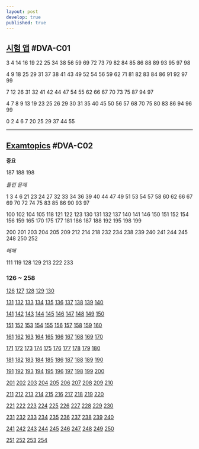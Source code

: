 ```yaml
---
layout: post
develop: true
published: true
---
```

## [시험 앱](https://exam.ogu45.com/) #DVA-C01

3 4 14 16 19 22 25 34 38 56 59 69 72 73 79 82 84 85 86 88 89 93 95 97 98 

4 9 18 25 29 31 37 38 41 43 49 52 54 56 59 62 71 81 82 83 84 86 91 92 97 99

7 12 26 31 32 41 42 44 47 54 55 62 66 67 70 73 75 87 94 97 

4 7 8 9 13 19 23 25 26 29 30 31 35 40 45 50 56 57 68 70 75 80 83 86 94 96 99

0 2 4 6 7 20 25 29 37 44 55

---

## [Examtopics](https://www.examtopics.com/exams/amazon/aws-certified-developer-associate-dva-c02/view/) #DVA-C02

**중요**

187 188 198

*틀린 문제*

1 3 4 6 21 23 24 27 32 33 34 36 39 40 44 47 49 51 53 54 57 58 60 62 66 67 69 70 72 74 75 83 85 86 90 93 97

100 102 104 105 118 121 122 123 130 131 132 137 140 141 146 150 151 152 154 156 159 165 170 175 177 181 186 187 188 192 195 198 199 

200 201 203 204 205 209 212 214 218 232 234 238 239 240 241 244 245 248 250 252

*애매*

111 119 128 129 213 222 233

### 126 ~ 258

[126](https://www.examtopics.com/discussions/amazon/view/107063-exam-aws-certified-developer-associate-dva-c02-topic-1/)
[127](https://www.examtopics.com/discussions/amazon/view/107064-exam-aws-certified-developer-associate-dva-c02-topic-1/)
[128](https://www.examtopics.com/discussions/amazon/view/107066-exam-aws-certified-developer-associate-dva-c02-topic-1/)
[129](https://www.examtopics.com/discussions/amazon/view/112424-exam-aws-certified-developer-associate-dva-c02-topic-1/)
[130](https://www.examtopics.com/discussions/amazon/view/111831-exam-aws-certified-developer-associate-dva-c02-topic-1/)

[131](https://www.examtopics.com/discussions/amazon/view/111832-exam-aws-certified-developer-associate-dva-c02-topic-1/)
[132](https://www.examtopics.com/discussions/amazon/view/117336-exam-aws-certified-developer-associate-dva-c02-topic-1/)
[133](https://www.examtopics.com/discussions/amazon/view/117335-exam-aws-certified-developer-associate-dva-c02-topic-1/)
[134](https://www.examtopics.com/discussions/amazon/view/117334-exam-aws-certified-developer-associate-dva-c02-topic-1/)
[135](https://www.examtopics.com/discussions/amazon/view/117333-exam-aws-certified-developer-associate-dva-c02-topic-1/)
[136](https://www.examtopics.com/discussions/amazon/view/117332-exam-aws-certified-developer-associate-dva-c02-topic-1/)
[137](https://www.examtopics.com/discussions/amazon/view/117331-exam-aws-certified-developer-associate-dva-c02-topic-1/)
[138](https://www.examtopics.com/discussions/amazon/view/117795-exam-aws-certified-developer-associate-dva-c02-topic-1/)
[139](https://www.examtopics.com/discussions/amazon/view/117476-exam-aws-certified-developer-associate-dva-c02-topic-1/)
[140](https://www.examtopics.com/discussions/amazon/view/117574-exam-aws-certified-developer-associate-dva-c02-topic-1/)

[141](https://www.examtopics.com/discussions/amazon/view/117797-exam-aws-certified-developer-associate-dva-c02-topic-1/)
[142](https://www.examtopics.com/discussions/amazon/view/117798-exam-aws-certified-developer-associate-dva-c02-topic-1/)
[143](https://www.examtopics.com/discussions/amazon/view/122655-exam-aws-certified-developer-associate-dva-c02-topic-1/)
[144](https://www.examtopics.com/discussions/amazon/view/122562-exam-aws-certified-developer-associate-dva-c02-topic-1/)
[145](https://www.examtopics.com/discussions/amazon/view/122563-exam-aws-certified-developer-associate-dva-c02-topic-1/)
[146](https://www.examtopics.com/discussions/amazon/view/122564-exam-aws-certified-developer-associate-dva-c02-topic-1/)
[147](https://www.examtopics.com/discussions/amazon/view/122565-exam-aws-certified-developer-associate-dva-c02-topic-1/)
[148](https://www.examtopics.com/discussions/amazon/view/122566-exam-aws-certified-developer-associate-dva-c02-topic-1/)
[149](https://www.examtopics.com/discussions/amazon/view/122567-exam-aws-certified-developer-associate-dva-c02-topic-1/)
[150](https://www.examtopics.com/discussions/amazon/view/122571-exam-aws-certified-developer-associate-dva-c02-topic-1/)

[151](https://www.examtopics.com/discussions/amazon/view/122569-exam-aws-certified-developer-associate-dva-c02-topic-1/)
[152](https://www.examtopics.com/discussions/amazon/view/122572-exam-aws-certified-developer-associate-dva-c02-topic-1/)
[153](https://www.examtopics.com/discussions/amazon/view/122570-exam-aws-certified-developer-associate-dva-c02-topic-1/)
[154](https://www.examtopics.com/discussions/amazon/view/122573-exam-aws-certified-developer-associate-dva-c02-topic-1/)
[155](https://www.examtopics.com/discussions/amazon/view/122574-exam-aws-certified-developer-associate-dva-c02-topic-1/)
[156](https://www.examtopics.com/discussions/amazon/view/122575-exam-aws-certified-developer-associate-dva-c02-topic-1/)
[157](https://www.examtopics.com/discussions/amazon/view/122576-exam-aws-certified-developer-associate-dva-c02-topic-1/)
[158](https://www.examtopics.com/discussions/amazon/view/122577-exam-aws-certified-developer-associate-dva-c02-topic-1/)
[159](https://www.examtopics.com/discussions/amazon/view/122578-exam-aws-certified-developer-associate-dva-c02-topic-1/)
[160](https://www.examtopics.com/discussions/amazon/view/122579-exam-aws-certified-developer-associate-dva-c02-topic-1/)

[161](https://www.examtopics.com/discussions/amazon/view/122580-exam-aws-certified-developer-associate-dva-c02-topic-1/)
[162](https://www.examtopics.com/discussions/amazon/view/122582-exam-aws-certified-developer-associate-dva-c02-topic-1/)
[163](https://www.examtopics.com/discussions/amazon/view/122581-exam-aws-certified-developer-associate-dva-c02-topic-1/)
[164](https://www.examtopics.com/discussions/amazon/view/122586-exam-aws-certified-developer-associate-dva-c02-topic-1/)
[165](https://www.examtopics.com/discussions/amazon/view/122584-exam-aws-certified-developer-associate-dva-c02-topic-1/)
[166](https://www.examtopics.com/discussions/amazon/view/122584-exam-aws-certified-developer-associate-dva-c02-topic-1/)
[167](https://www.examtopics.com/discussions/amazon/view/122587-exam-aws-certified-developer-associate-dva-c02-topic-1/)
[168](https://www.examtopics.com/discussions/amazon/view/122588-exam-aws-certified-developer-associate-dva-c02-topic-1/)
[169](https://www.examtopics.com/discussions/amazon/view/122589-exam-aws-certified-developer-associate-dva-c02-topic-1/)
[170](https://www.examtopics.com/discussions/amazon/view/122590-exam-aws-certified-developer-associate-dva-c02-topic-1/)

[171](https://www.examtopics.com/discussions/amazon/view/122591-exam-aws-certified-developer-associate-dva-c02-topic-1/)
[172](https://www.examtopics.com/discussions/amazon/view/122593-exam-aws-certified-developer-associate-dva-c02-topic-1/)
[173](https://www.examtopics.com/discussions/amazon/view/122592-exam-aws-certified-developer-associate-dva-c02-topic-1/)
[174](https://www.examtopics.com/discussions/amazon/view/122594-exam-aws-certified-developer-associate-dva-c02-topic-1/)
[175](https://www.examtopics.com/discussions/amazon/view/122595-exam-aws-certified-developer-associate-dva-c02-topic-1/)
[176](https://www.examtopics.com/discussions/amazon/view/122596-exam-aws-certified-developer-associate-dva-c02-topic-1/)
[177](https://www.examtopics.com/discussions/amazon/view/122597-exam-aws-certified-developer-associate-dva-c02-topic-1/)
[178](https://www.examtopics.com/discussions/amazon/view/122598-exam-aws-certified-developer-associate-dva-c02-topic-1/)
[179](https://www.examtopics.com/discussions/amazon/view/122600-exam-aws-certified-developer-associate-dva-c02-topic-1/)
[180](https://www.examtopics.com/discussions/amazon/view/122601-exam-aws-certified-developer-associate-dva-c02-topic-1/)

[181](https://www.examtopics.com/discussions/amazon/view/122602-exam-aws-certified-developer-associate-dva-c02-topic-1/)
[182](https://www.examtopics.com/discussions/amazon/view/122604-exam-aws-certified-developer-associate-dva-c02-topic-1/)
[183](https://www.examtopics.com/discussions/amazon/view/122606-exam-aws-certified-developer-associate-dva-c02-topic-1/)
[184](https://www.examtopics.com/discussions/amazon/view/122605-exam-aws-certified-developer-associate-dva-c02-topic-1/)
[185](https://www.examtopics.com/discussions/amazon/view/122607-exam-aws-certified-developer-associate-dva-c02-topic-1/)
[186](https://www.examtopics.com/discussions/amazon/view/122608-exam-aws-certified-developer-associate-dva-c02-topic-1/)
[187](https://www.examtopics.com/discussions/amazon/view/122609-exam-aws-certified-developer-associate-dva-c02-topic-1/)
[188](https://www.examtopics.com/discussions/amazon/view/122610-exam-aws-certified-developer-associate-dva-c02-topic-1/)
[189](https://www.examtopics.com/discussions/amazon/view/122611-exam-aws-certified-developer-associate-dva-c02-topic-1/)
[190](https://www.examtopics.com/discussions/amazon/view/122612-exam-aws-certified-developer-associate-dva-c02-topic-1/)

[191](https://www.examtopics.com/discussions/amazon/view/122613-exam-aws-certified-developer-associate-dva-c02-topic-1/)
[192](https://www.examtopics.com/discussions/amazon/view/122615-exam-aws-certified-developer-associate-dva-c02-topic-1/)
[193](https://www.examtopics.com/discussions/amazon/view/122614-exam-aws-certified-developer-associate-dva-c02-topic-1/)
[194](https://www.examtopics.com/discussions/amazon/view/122616-exam-aws-certified-developer-associate-dva-c02-topic-1/)
[195](https://www.examtopics.com/discussions/amazon/view/122617-exam-aws-certified-developer-associate-dva-c02-topic-1/)
[196](https://www.examtopics.com/discussions/amazon/view/122618-exam-aws-certified-developer-associate-dva-c02-topic-1/)
[197](https://www.examtopics.com/discussions/amazon/view/122619-exam-aws-certified-developer-associate-dva-c02-topic-1/)
[198](https://www.examtopics.com/discussions/amazon/view/122620-exam-aws-certified-developer-associate-dva-c02-topic-1/)
[199](https://www.examtopics.com/discussions/amazon/view/122621-exam-aws-certified-developer-associate-dva-c02-topic-1/)
[200](https://www.examtopics.com/discussions/amazon/view/122622-exam-aws-certified-developer-associate-dva-c02-topic-1/)

[201](https://www.examtopics.com/discussions/amazon/view/122623-exam-aws-certified-developer-associate-dva-c02-topic-1/)
[202](https://www.examtopics.com/discussions/amazon/view/122624-exam-aws-certified-developer-associate-dva-c02-topic-1/)
[203](https://www.examtopics.com/discussions/amazon/view/122625-exam-aws-certified-developer-associate-dva-c02-topic-1/)
[204](https://www.examtopics.com/discussions/amazon/view/122626-exam-aws-certified-developer-associate-dva-c02-topic-1/)
[205](https://www.examtopics.com/discussions/amazon/view/122627-exam-aws-certified-developer-associate-dva-c02-topic-1/)
[206](https://www.examtopics.com/discussions/amazon/view/122628-exam-aws-certified-developer-associate-dva-c02-topic-1/)
[207](https://www.examtopics.com/discussions/amazon/view/122629-exam-aws-certified-developer-associate-dva-c02-topic-1/)
[208](https://www.examtopics.com/discussions/amazon/view/122630-exam-aws-certified-developer-associate-dva-c02-topic-1/)
[209](https://www.examtopics.com/discussions/amazon/view/122631-exam-aws-certified-developer-associate-dva-c02-topic-1/)
[210](https://www.examtopics.com/discussions/amazon/view/122632-exam-aws-certified-developer-associate-dva-c02-topic-1/)

[211](https://www.examtopics.com/discussions/amazon/view/124750-exam-aws-certified-developer-associate-dva-c02-topic-1/)
[212](https://www.examtopics.com/discussions/amazon/view/124765-exam-aws-certified-developer-associate-dva-c02-topic-1/)
[213](https://www.examtopics.com/discussions/amazon/view/124780-exam-aws-certified-developer-associate-dva-c02-topic-1/)
[214](https://www.examtopics.com/discussions/amazon/view/124777-exam-aws-certified-developer-associate-dva-c02-topic-1/)
[215](https://www.examtopics.com/discussions/amazon/view/124776-exam-aws-certified-developer-associate-dva-c02-topic-1/)
[216](https://www.examtopics.com/discussions/amazon/view/124769-exam-aws-certified-developer-associate-dva-c02-topic-1/)
[217](https://www.examtopics.com/discussions/amazon/view/124781-exam-aws-certified-developer-associate-dva-c02-topic-1/)
[218](https://www.examtopics.com/discussions/amazon/view/124770-exam-aws-certified-developer-associate-dva-c02-topic-1/)
[219](https://www.examtopics.com/discussions/amazon/view/124771-exam-aws-certified-developer-associate-dva-c02-topic-1/)
[220](https://www.examtopics.com/discussions/amazon/view/124772-exam-aws-certified-developer-associate-dva-c02-topic-1/)

[221](https://www.examtopics.com/discussions/amazon/view/124773-exam-aws-certified-developer-associate-dva-c02-topic-1/)
[222](https://www.examtopics.com/discussions/amazon/view/124805-exam-aws-certified-developer-associate-dva-c02-topic-1/)
[223](https://www.examtopics.com/discussions/amazon/view/124806-exam-aws-certified-developer-associate-dva-c02-topic-1/)
[224](https://www.examtopics.com/discussions/amazon/view/124774-exam-aws-certified-developer-associate-dva-c02-topic-1/)
[225](https://www.examtopics.com/discussions/amazon/view/124775-exam-aws-certified-developer-associate-dva-c02-topic-1/)
[226](https://www.examtopics.com/discussions/amazon/view/124817-exam-aws-certified-developer-associate-dva-c02-topic-1/)
[227](https://www.examtopics.com/discussions/amazon/view/124816-exam-aws-certified-developer-associate-dva-c02-topic-1/)
[228](https://www.examtopics.com/discussions/amazon/view/124778-exam-aws-certified-developer-associate-dva-c02-topic-1/)
[229](https://www.examtopics.com/discussions/amazon/view/124815-exam-aws-certified-developer-associate-dva-c02-topic-1/)
[230](https://www.examtopics.com/discussions/amazon/view/124818-exam-aws-certified-developer-associate-dva-c02-topic-1/)

[231](https://www.examtopics.com/discussions/amazon/view/124819-exam-aws-certified-developer-associate-dva-c02-topic-1/)
[232](https://www.examtopics.com/discussions/amazon/view/124820-exam-aws-certified-developer-associate-dva-c02-topic-1/)
[233](https://www.examtopics.com/discussions/amazon/view/126181-exam-aws-certified-developer-associate-dva-c02-topic-1/)
[234](https://www.examtopics.com/discussions/amazon/view/124821-exam-aws-certified-developer-associate-dva-c02-topic-1/)
[235](https://www.examtopics.com/discussions/amazon/view/124822-exam-aws-certified-developer-associate-dva-c02-topic-1/)
[236](https://www.examtopics.com/discussions/amazon/view/124825-exam-aws-certified-developer-associate-dva-c02-topic-1/)
[237](https://www.examtopics.com/discussions/amazon/view/124824-exam-aws-certified-developer-associate-dva-c02-topic-1/)
[238](https://www.examtopics.com/discussions/amazon/view/124783-exam-aws-certified-developer-associate-dva-c02-topic-1/)
[239](https://www.examtopics.com/discussions/amazon/view/124826-exam-aws-certified-developer-associate-dva-c02-topic-1/)
[240](https://www.examtopics.com/discussions/amazon/view/124827-exam-aws-certified-developer-associate-dva-c02-topic-1/)

[241](https://www.examtopics.com/discussions/amazon/view/124828-exam-aws-certified-developer-associate-dva-c02-topic-1/)
[242](https://www.examtopics.com/discussions/amazon/view/124830-exam-aws-certified-developer-associate-dva-c02-topic-1/)
[243](https://www.examtopics.com/discussions/amazon/view/124747-exam-aws-certified-developer-associate-dva-c02-topic-1/)
[244](https://www.examtopics.com/discussions/amazon/view/124787-exam-aws-certified-developer-associate-dva-c02-topic-1/)
[245](https://www.examtopics.com/discussions/amazon/view/124831-exam-aws-certified-developer-associate-dva-c02-topic-1/)
[246](https://www.examtopics.com/discussions/amazon/view/124748-exam-aws-certified-developer-associate-dva-c02-topic-1/)
[247](https://www.examtopics.com/discussions/amazon/view/124858-exam-aws-certified-developer-associate-dva-c02-topic-1/)
[248](https://www.examtopics.com/discussions/amazon/view/124859-exam-aws-certified-developer-associate-dva-c02-topic-1/)
[249](https://www.examtopics.com/discussions/amazon/view/124860-exam-aws-certified-developer-associate-dva-c02-topic-1/)
[250](https://www.examtopics.com/discussions/amazon/view/124861-exam-aws-certified-developer-associate-dva-c02-topic-1/)

[251](https://www.examtopics.com/discussions/amazon/view/124862-exam-aws-certified-developer-associate-dva-c02-topic-1/)
[252](https://www.examtopics.com/discussions/amazon/view/124863-exam-aws-certified-developer-associate-dva-c02-topic-1/)
[253](https://www.examtopics.com/discussions/amazon/view/124864-exam-aws-certified-developer-associate-dva-c02-topic-1/)
[254](https://www.examtopics.com/discussions/amazon/view/124865-exam-aws-certified-developer-associate-dva-c02-topic-1/)